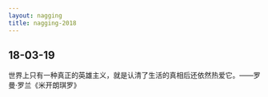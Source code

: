 ```yaml
---
layout: nagging
title: nagging-2018
---
```


## 18-03-19

世界上只有一种真正的英雄主义，就是认清了生活的真相后还依然热爱它。——罗曼·罗兰《米开朗琪罗》
